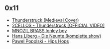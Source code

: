 ## 0x11

* [Thunderstruck (Medieval Cover)](https://www.youtube.com/watch?v=RZ4H0KJezNE)
* [2CELLOS - Thunderstruck \[OFFICIAL VIDEO\]](https://www.youtube.com/watch?v=uT3SBzmDxGk)
* [MNOZIL BRASS lonley boy](https://www.youtube.com/watch?v=eYRMbj6U2Ww)
* [Hans Liberg - Die Neunte (komplette show)](https://www.youtube.com/watch?v=U0I97J_vqCM)
* [Pawel Popolski - Hips Hops](https://www.youtube.com/watch?v=qfBWBZCpP4E)
